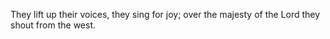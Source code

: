 They lift up their voices, they sing for joy; over the majesty of the Lord they shout from the west.
